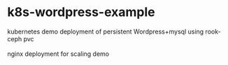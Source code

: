 # k8s-wordpress-example
kubernetes demo deployment of persistent Wordpress+mysql  using rook-ceph pvc \
\
nginx deployment for scaling demo
